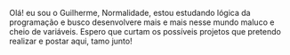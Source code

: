 Olá! eu sou o Guilherme, Normalidade, estou estudando lógica da programação e busco desenvolvere mais e mais nesse mundo maluco e cheio de variáveis.
Espero que curtam os possíveis projetos que pretendo realizar e postar aqui, tamo junto!

<!---
guilherme-normalidade/guilherme-normalidade is a ✨ special ✨ repository because its `README.md` (this file) appears on your GitHub profile.
You can click the Preview link to take a look at your changes.
--->
